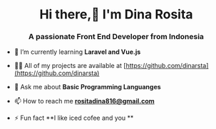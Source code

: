 <h1 align="center">Hi there,👋 I'm Dina Rosita</h1>
<h3 align="center">A passionate Front End Developer from Indonesia</h3>

- 🌱 I’m currently learning **Laravel and Vue.js**

- 👨‍💻 All of my projects are available at [https://github.com/dinarsta](https://github.com/dinarsta)

- 💬 Ask me about **Basic Programming Languanges**

- 📫 How to reach me **rositadina816@gmail.com**

- ⚡ Fun fact **I like iced cofee and you **

